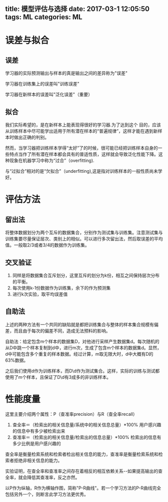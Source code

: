 title: 模型评估与选择
date: 2017-03-1 12:05:50
tags: ML
categories: ML
---

# 误差与拟合 #

## 误差 ##

学习器的实际预测输出与样本的真是输出之间的差异称为"误差"

学习器在训练集上的误差叫"训练误差"

学习器在新样本的误差叫"泛化误差"（重要）
<!--more-->
## 拟合 ##

我们实际希望的，是在新样本上能表现得很好的学习器.为了达到这个 目的，应该从训练样本中尽可能学出适用于所有潜在样本的“普遍规律”，这样才能在遇到新样本时做出正确的判别。

然而，当学习器把训练样本学得“太好”了的时候，很可能已经把训练样本自身的一些特点当作了所有潜在样本都会具有的普适性质，这样就会导致泛化性能下降。这种现象在机器学习中称为“过合”（overfitting).

与“过拟合”相对的是“欠拟合”（underfitting),这是指对训练样本的一般性质尚未学好。

# 评估方法 #

## 留出法 ##

将整体数据划分为两个互斥的数据集合，分别作为测试集与训练集。注意测试集与训练集要尽量保证层次、类别上的相似。可以进行多次留出法，然后取误差的平均值。一般取2/3或者3/4的数据作为训练集。

## 交叉验证 ##

1. 同样是将数据集合互斥划分，这里互斥的划分为k份，相互之间保持层次分布的平衡。
2. 每次使用k-1份数据作为训练集，余下的作为预测集
3. 进行k次实验，取平均误差值

## 自助法 ##

上述的两种方法有一个共同的缺陷就是都把训练集合与整体的样本集合规模有偏差，而且由于每次的偏差不同，造成无法预料的影响。

自助法：给定包含m个样本的数据集D，对他进行采样产生数据集d。每次随机的从D中跳一个样本复制到d中，进行m次，生成了包含m个样本的数据集d。显然，d中可能包含多个重复的样本数据。经过计算，m取无限大时，d中大概有D的63%数据。

之后我们使用d作为训练样本，而D\d作为测试集合。这样，实际的训练与测试都使用了m个样本，且保证了D\d有3成多的非训练样本。


# 性能度量 #

这里主要介绍两个属性：P（查准率precision）与R（查全率recall）

1. 查全率＝（检索出的相关信息量/系统中的相关信息总量）*100%  用户感兴趣的信息中有多少被检索出来
2. 查准率＝（检索出的相关信息量/检索出的信息总量）*100%  检索出的信息有多少比例是用户感兴趣的

查全率是衡量检索系统和检索者检出相关信息的能力，查准率是衡量检索系统和检索者拒绝非相关信息的能力。

实验证明，在查全率和查准率之间存在着相反的相互依赖关系--如果提高输出的查全率，就会降低其查准率，反之亦然。

以P作为纵轴，R作为横轴作图，简称"P-R曲线"。若一个学习方法的P-R曲线完全包括另外一个，则断言此学习方法更优秀。